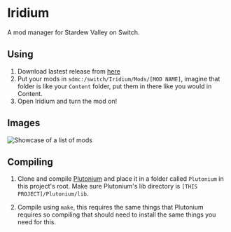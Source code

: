 # Iridium

A mod manager for Stardew Valley on Switch.

## Using

1. Download lastest release from [here](https://github.com/anotherpillow/Iridium/releases)
2. Put your mods in `sdmc:/switch/Iridium/Mods/[MOD NAME]`, imagine that folder is like your `Content`
 folder, put them in there like you would in Content.
3. Open Iridium and turn the mod on!

## Images

![Showcase of a list of mods](https://i.imgur.com/r25QMfm.png)

## Compiling

1. Clone and compile [Plutonium](https://github.com/XorTroll/Plutonium) and place it in a folder called `Plutonium` in this project's root. Make sure Plutonium's lib directory is `[THIS PROJECT]/Plutonium/lib`.

1. Compile using `make`, this requires the same things that Plutonium requires so compiling that should need to install the same things you need for this.
